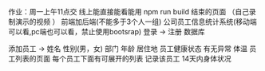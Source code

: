 作业：周一上午11点交 线上能直接能看能用 npm run build 结束的页面 （自己录制演示的视频 ）
前端加后端(不能多于3个人一组)  公司员工信息统计系统(移动端可以看,pc端也可以看，禁止使用bootsrap) 登录 -> 注册 数据库

添加员工 -> 姓名 性别(男，女) 部门 年龄 居住地
员工健康状态 有无异常 体温
员工列表的页面 
每个员工下面有可展开的列表  记录该员工 14天内身体状况 
